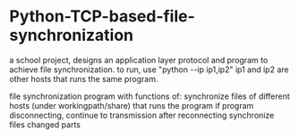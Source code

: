 # Python-TCP-based-file-synchronization

a school project, designs an application layer protocol and program to achieve file synchronization. to run, use "python --ip ip1,ip2" ip1 and ip2 are other hosts that runs the same program.

file synchronization program with functions of:
  synchronize files of different hosts (under workingpath/share) that runs the program
  if program disconnecting, continue to transmission after reconnecting
  synchronize files changed parts
  
